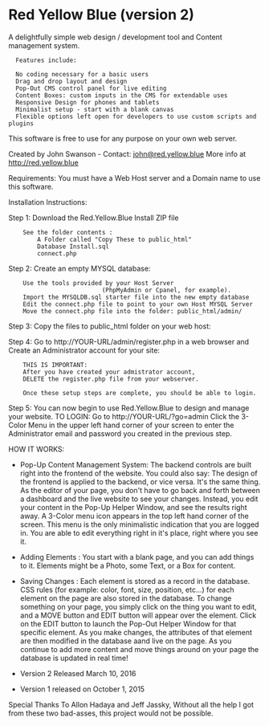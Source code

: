 # Red Yellow Blue (version 2)

 A delightfully simple web design / development tool and Content management system. 


      Features include:
      
      No coding necessary for a basic users
      Drag and drop layout and design 
      Pop-Out CMS control panel for live editing
      Content Boxes: custom inputs in the CMS for extendable uses
      Responsive Design for phones and tablets
      Minimalist setup - start with a blank canvas
      Flexible options left open for developers to use custom scripts and plugins

This software is free to use for any purpose on your own web server. 

Created by John Swanson - Contact: john@red.yellow.blue
More info at http://red.yellow.blue


Requirements:  You must have a Web Host server and a Domain name to use this software. 


Installation Instructions:

Step 1: Download the Red.Yellow.Blue Install ZIP file

        See the folder contents :
            A Folder called "Copy These to public_html" 
            Database Install.sql
            connect.php
        
Step 2: Create an empty MYSQL database: 

        Use the tools provided by your Host Server 
                              (PhpMyAdmin or Cpanel, for example). 
        Import the MYSQLDB.sql starter file into the new empty database
        Edit the connect.php file to point to your own Host MYSQL Server
        Move the connect.php file into the folder: public_html/admin/ 

Step 3: Copy the files to public_html folder on your web host: 


Step 4: Go to http://YOUR-URL/admin/register.php in a web browser and Create an Administrator account for your site:

        THIS IS IMPORTANT: 
        After you have created your admistrator account, 
        DELETE the register.php file from your webserver.
        
        Once these setup steps are complete, you should be able to login. 
        

Step 5: You can now begin to use Red.Yellow.Blue to design and manage your website.
       TO LOGIN: Go to http://YOUR-URL/?go=admin
        Click the 3-Color Menu in the upper left hand corner of your screen to enter the Administrator email and password you created in the previous step. 


HOW IT WORKS:

* Pop-Up Content Management System: The backend controls are built right into the frontend of the website. You could also say: The design of the frontend is applied to the backend, or vice versa. It's the same thing.  As the editor of your page, you don't have to go back and forth between a dashboard and the live website to see your changes. Instead, you edit your content in the Pop-Up Helper Window, and see the results right away. A 3-Color menu icon appears in the top left hand corner of the screen. This menu is the only minimalistic indication that you are logged in. You are able to edit everything right in it's place, right where you see it. 


* Adding Elements : You start with a blank page, and you can add things to it.  Elements might be a Photo, some Text, or a Box for content.  


* Saving Changes : Each element is stored as a record in the database. CSS rules (for example: color, font, size, position, etc...) for each element on the page are also stored in the database. To change something on your page, you simply click on the thing you want to edit, and a MOVE button and  EDIT button will appear over the element. Click on the EDIT button to launch the Pop-Out Helper Window for that specific element. As you make changes, the attributes of that element are then modified in the database aand live on the page. As you continue to add more content and move things around on your page the database is updated in real time! 


* Version 2 Released March 10, 2016
* Version 1 released on October 1, 2015



Special Thanks To 
Allon Hadaya and Jeff Jassky, 
Without all the help I got from these two bad-asses, this project would not be possible. 

